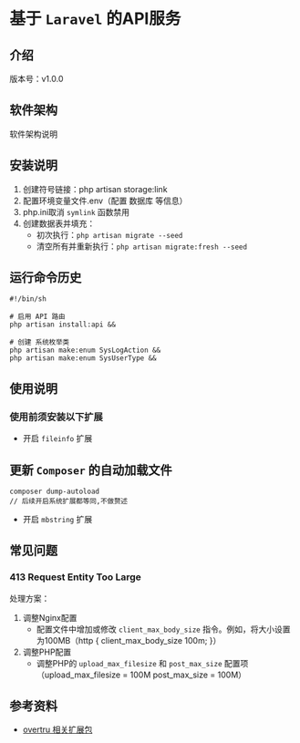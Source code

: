 # 基于 `Laravel` 的API服务

## 介绍

版本号：v1.0.0

## 软件架构

软件架构说明

## 安装说明

1. 创建符号链接：php artisan storage:link
2. 配置环境变量文件.env（配置 数据库 等信息）
3. php.ini取消 `symlink` 函数禁用
4. 创建数据表并填充：
    - 初次执行：`php artisan migrate --seed`
    - 清空所有并重新执行：`php artisan migrate:fresh --seed`

## 运行命令历史

```shell
#!/bin/sh

# 启用 API 路由
php artisan install:api &&

# 创建 系统枚举类
php artisan make:enum SysLogAction &&
php artisan make:enum SysUserType &&
```

## 使用说明

### 使用前须安装以下扩展

- 开启 `fileinfo` 扩展

## 更新 `Composer` 的自动加载文件

```shell
composer dump-autoload
// 后续开启系统扩展都等同,不做赘述
```

- 开启 `mbstring` 扩展

## 常见问题

### 413 Request Entity Too Large

处理方案：

1. 调整Nginx配置
    - 配置文件中增加或修改 `client_max_body_size` 指令。例如，将大小设置为100MB（http { client_max_body_size 100m; }）
2. 调整PHP配置
    - 调整PHP的 `upload_max_filesize` 和 `post_max_size` 配置项（upload_max_filesize = 100M post_max_size = 100M）

## 参考资料

- [overtru 相关扩展包](https://packagist.org/packages/overtrue/)
